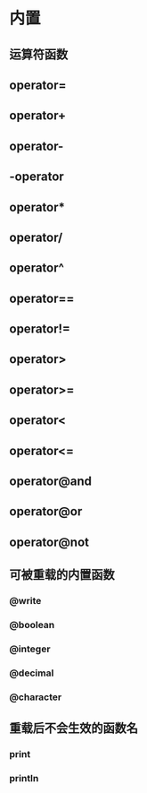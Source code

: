 # 内置

## 运算符函数

## operator=

## operator+

## operator-

## -operator

## operator*

## operator/

## operator^

## operator==

## operator!=

## operator>

## operator>=

## operator<

## operator<=

## operator@and

## operator@or

## operator@not

## 可被重载的内置函数

### @write

### @boolean

### @integer

### @decimal

### @character

## 重载后不会生效的函数名

### print

### println